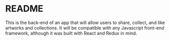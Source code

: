# README

This is the back-end of an app that will allow users to share, collect, and like artworks and collections. It will be compatible with any Javascript front-end framework, although it was built with React and Redux in mind. 


